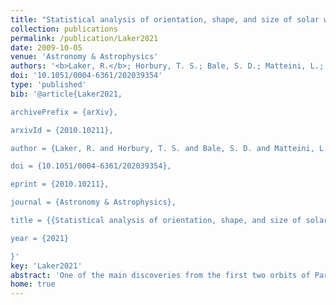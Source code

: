 ```yaml
---
title: "Statistical analysis of orientation, shape, and size of solar wind switchbacks"
collection: publications
permalink: /publication/Laker2021
date: 2009-10-05
venue: 'Astronomy & Astrophysics'
authors: '<b>Laker, R.</b>; Horbury, T. S.; Bale, S. D.; Matteini, L.; Woolley, T.; Woodham, L. D.; Badman, S. T.; Pulupa, M.; Kasper, J. C.; Stevens, M.; Case, A. W.; Korreck, K. E.'
doi: '10.1051/0004-6361/202039354'
type: 'published'
bib: '@article{Laker2021,

archivePrefix = {arXiv},

arxivId = {2010.10211},

author = {Laker, R. and Horbury, T. S. and Bale, S. D. and Matteini, L. and Woolley, T. and Woodham, L. D. and Badman, S. T. and Pulupa, M. and Kasper, J. C. and Stevens, M. and Case, A. W. and Korreck, K. E.},

doi = {10.1051/0004-6361/202039354},

eprint = {2010.10211},

journal = {Astronomy & Astrophysics},

title = {{Statistical analysis of orientation, shape, and size of solar wind switchbacks}},

year = {2021}

}'
key: 'Laker2021'
abstract: 'One of the main discoveries from the first two orbits of Parker Solar Probe (PSP) was the presence of magnetic switchbacks, whose deflections dominated the magnetic field measurements. Determining their shape and size could provide evidence of their origin, which is still unclear. Previous work with a single solar wind stream has indicated that these are long, thin structures although the direction of their major axis could not be determined. We investigate if this long, thin nature extends to other solar wind streams, while determining the direction along which the switchbacks within a stream were aligned. We try to understand how the size and orientation of the switchbacks, along with the flow velocity and spacecraft trajectory, combine to produce the observed structure durations for past and future orbits. We searched for the alignment direction that produced a combination of a spacecraft cutting direction and switchback duration that was most consistent with long, thin structures. The expected form of a long, thin structure was fitted to the results of the best alignment direction, which determined the width and aspect ratio of the switchbacks for that stream. The switchbacks had a mean width of 50,000 km, with an aspect ratio of the order of 10. We find that switchbacks are not aligned along the background flow direction, but instead aligned along the local Parker spiral, perhaps suggesting that they propagate along the magnetic field. Since the observed switchback duration depends on how the spacecraft cuts through the structure, the duration alone cannot be used to determine the size or influence of an individual event. For future PSP orbits, a larger spacecraft transverse component combined with more radially aligned switchbacks will lead to long duration switchbacks becoming less common.'
home: true
---
```

